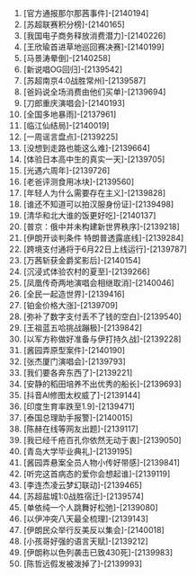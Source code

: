 
1. [官方通报那尔那茜事件]-[2140194]
1. [苏超联赛积分榜]-[2140165]
1. [我国电子商务释放消费潜力]-[2140226]
1. [王欣瑜首进草地巡回赛决赛]-[2140199]
1. [马景涛晕倒]-[2140258]
1. [新说唱OG回归]-[2139542]
1. [苏超南京4:0战胜常州]-[2139587]
1. [爸妈说全场消费由他们买单]-[2139694]
1. [刀郎重庆演唱会]-[2140193]
1. [全国多地暴雨]-[2137961]
1. [临江仙结局]-[2140019]
1. [一周谣言盘点]-[2139225]
1. [没想到走路也能这么难]-[2139664]
1. [体验日本高中生的真实一天]-[2139705]
1. [光遇六周年]-[2139726]
1. [老爸评测食用冰块]-[2139560]
1. [年轻人为什么需要存在主义]-[2139828]
1. [谁还不知道可以拍汉服身份证]-[2139498]
1. [清华和北大谁的饭更好吃]-[2140137]
1. [普京：俄中并未构建新世界秩序]-[2139218]
1. [伊朗开谈判条件 特朗普透露底线]-[2139284]
1. [跨境支付通将于6月22日上线运行]-[2139787]
1. [万茜斩获金爵奖影后]-[2140154]
1. [沉浸式体验农村的夏至]-[2139266]
1. [凤凰传奇两地演唱会相继取消]-[2140046]
1. [全民一起造世界]-[2139416]
1. [铂金价格大涨]-[2139709]
1. [弥补了数字支付丢不了钱的空白]-[2139540]
1. [王祖蓝五哈挑战蹦极]-[2139842]
1. [以军方称做好准备与伊打持久战]-[2139228]
1. [酱园弄原型案件]-[2140190]
1. [张杰厦门演唱会]-[2139793]
1. [我们要各奔东西了]-[2139221]
1. [安静的稻田培养不出优秀的船长]-[2139693]
1. [抖音AI修图太权威了]-[2139144]
1. [印度生育率跌至1.9]-[2139471]
1. [泰国总理助手报警]-[2140015]
1. [陈赫在线等网友出题]-[2139117]
1. [我已经千疮百孔你依然无动于衷]-[2139050]
1. [青岛大学毕业典礼]-[2139195]
1. [酱园弄悬案全员人物小传好带感]-[2139841]
1. [听完这首病态的爱你会想起谁]-[2139119]
1. [李连杰凌云梦幻联动]-[2139465]
1. [苏超盐城1:0战胜宿迁]-[2139574]
1. [单依纯一个人跳舞好松弛]-[2139080]
1. [以伊冲突八天最全梳理]-[2139143]
1. [伊朗民众举行反美反以集会]-[2140018]
1. [小孩哥好强的语言天赋]-[2139212]
1. [伊朗称以色列袭击已致430死]-[2139983]
1. [陈哲远假发被泼掉了]-[2139993]